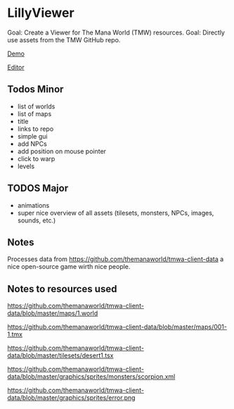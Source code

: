 # LillyViewer

Goal: Create a Viewer for The Mana World (TMW) resources.
Goal: Directly use assets from the TMW GitHub repo.

[Demo](https://64kilobit.github.io/LillyViewer/#scale=0.5&mapcount=2&coll=0&text=1&objects=1&box=0)


[Editor](https://stackblitz.com/~/github.com/64kilobit/LillyViewer)


## Todos Minor
- list of worlds
- list of maps
- title
- links to repo
- simple gui
- add NPCs
- add position on mouse pointer
- click to warp
- levels

## TODOS Major
- animations
- super nice overview of all assets (tilesets, monsters, NPCs, images, sounds, etc.)

## Notes
Processes data from https://github.com/themanaworld/tmwa-client-data a nice open-source game wirth nice people.

## Notes to resources used
https://github.com/themanaworld/tmwa-client-data/blob/master/maps/1.world

https://github.com/themanaworld/tmwa-client-data/blob/master/maps/001-1.tmx

https://github.com/themanaworld/tmwa-client-data/blob/master/tilesets/desert1.tsx

https://github.com/themanaworld/tmwa-client-data/blob/master/graphics/sprites/monsters/scorpion.xml

https://github.com/themanaworld/tmwa-client-data/blob/master/graphics/sprites/error.png

